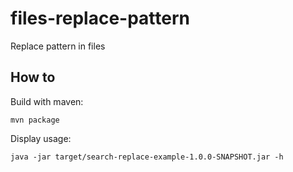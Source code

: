 # files-replace-pattern
Replace pattern in files

## How to
Build with maven:
```
mvn package
```

Display usage:
```
java -jar target/search-replace-example-1.0.0-SNAPSHOT.jar -h
```

